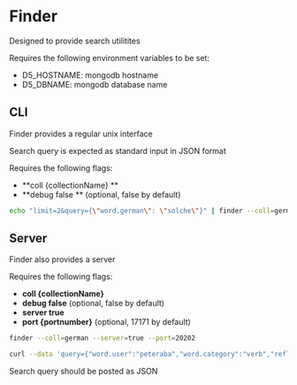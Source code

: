 Finder
======

Designed to provide search utilitites

Requires the following environment variables to be set:

 * D5_HOSTNAME: mongodb hostname
 * D5_DBNAME: mongodb database name


CLI
---

Finder provides a regular unix interface

Search query is expected as standard input in JSON format

Requires the following flags:

 * **coll {collectionName} **
 * **debug false ** (optional, false by default)

```bash
echo "limit=2&query={\"word.german\": \"solche\"}" | finder --coll=german
```


Server
------

Finder also provides a server

Requires the following flags:

 * **coll {collectionName}**
 * **debug false** (optional, false by default)
 * **server true**
 * **port {portnumber}** (optional, 17171 by default)

```bash
finder --coll=german --server=true --port=20202

curl --data 'query={"word.user":"peteraba","word.category":"verb","reflexive":"A"}&limit=2' http://localhost:20202/
```

Search query should be posted as JSON
